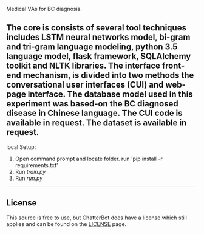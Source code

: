 Medical VAs for BC diagnosis.

The core is consists of several tool techniques includes LSTM neural networks model, bi-gram and tri-gram language modeling, python 3.5   language model, flask framework, SQLAlchemy toolkit and NLTK libraries. The interface front-end mechanism, is divided into two methods the conversational user interfaces (CUI) and web-page interface. The database model used in this experiment was based-on the BC diagnosed disease in Chinese language. The CUI code is available in request. The dataset is available in request.
------------------------------------------------------------------------------------------------------------------------------------------
 local Setup:
 1. Open command prompt and locate folder. run 'pip install -r requirements.txt'
 2. Run *train.py*
 3. Run *run.py*
------------------------------------------------------------------------------------------------------------------------------------------
## License
This source is free to use, but ChatterBot does have a license which still applies and can be found on the [LICENSE](https://github.com/gunthercox/ChatterBot/blob/master/LICENSE) page.
